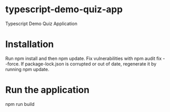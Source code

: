 # typescript-demo-quiz-app
Typescript Demo Quiz Application

# Installation
Run npm install and then npm update. 
Fix vulnerabilities with npm audit fix --force. 
If package-lock.json is corrupted or out of date, regenerate it by running npm update.

# Run the application
npm run build
